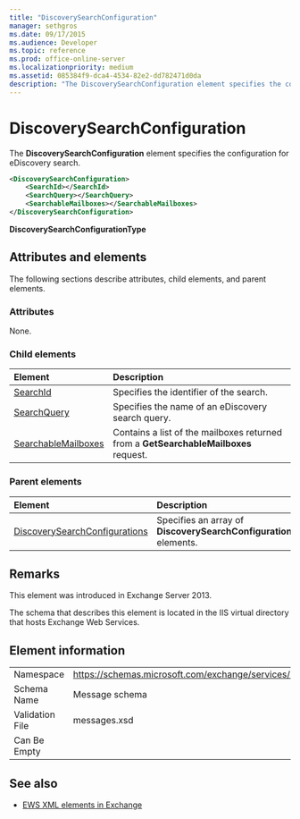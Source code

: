 ```yaml
---
title: "DiscoverySearchConfiguration"
manager: sethgros
ms.date: 09/17/2015
ms.audience: Developer
ms.topic: reference
ms.prod: office-online-server
ms.localizationpriority: medium
ms.assetid: 085384f9-dca4-4534-82e2-dd782471d0da
description: "The DiscoverySearchConfiguration element specifies the configuration for eDiscovery search."
---
```


# DiscoverySearchConfiguration

The **DiscoverySearchConfiguration** element specifies the configuration for eDiscovery search. 
  
```XML
<DiscoverySearchConfiguration>
    <SearchId></SearchId>
    <SearchQuery></SearchQuery>
    <SearchableMailboxes></SearchableMailboxes>
</DiscoverySearchConfiguration>
```

 **DiscoverySearchConfigurationType**
## Attributes and elements

The following sections describe attributes, child elements, and parent elements.
  
### Attributes

None.
  
### Child elements

|**Element**|**Description**|
|:-----|:-----|
|[SearchId](searchid.md) <br/> |Specifies the identifier of the search.  <br/> |
|[SearchQuery](searchquery.md) <br/> |Specifies the name of an eDiscovery search query.  <br/> |
|[SearchableMailboxes](searchablemailboxes.md) <br/> |Contains a list of the mailboxes returned from a **GetSearchableMailboxes** request.  <br/> |
   
### Parent elements

|**Element**|**Description**|
|:-----|:-----|
|[DiscoverySearchConfigurations](discoverysearchconfigurations.md) <br/> |Specifies an array of **DiscoverySearchConfiguration** elements.  <br/> |
   
## Remarks

This element was introduced in Exchange Server 2013.
  
The schema that describes this element is located in the IIS virtual directory that hosts Exchange Web Services.
  
## Element information

|||
|:-----|:-----|
|Namespace  <br/> |https://schemas.microsoft.com/exchange/services/2006/messages  <br/> |
|Schema Name  <br/> |Message schema  <br/> |
|Validation File  <br/> |messages.xsd  <br/> |
|Can Be Empty  <br/> ||
   
## See also

- [EWS XML elements in Exchange](ews-xml-elements-in-exchange.md)

